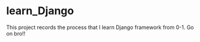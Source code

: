 # learn_Django
This project records the process that I learn Django framework from 0-1. Go on bro!!
